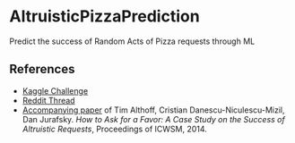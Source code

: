 # AltruisticPizzaPrediction
Predict the success of Random Acts of Pizza requests through ML

## References
* [Kaggle Challenge](https://www.kaggle.com/competitions/random-acts-of-pizza/overview)
* [Reddit Thread](https://www.reddit.com/r/Random_Acts_Of_Pizza/)
* [Accompanying paper](https://cs.stanford.edu/~althoff/raop-dataset/altruistic_requests_icwsm.pdf) of Tim Althoff, Cristian Danescu-Niculescu-Mizil, Dan Jurafsky. _How to Ask for a Favor: A Case Study on the Success of Altruistic Requests_, Proceedings of ICWSM, 2014.
